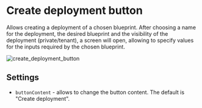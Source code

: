# Create deployment button
Allows creating a deployment of a chosen blueprint. After choosing a name for the deployment, the desired blueprint and the visibility of the deployment (private/tenant), a screen will open, allowing to specify values for the inputs required by the chosen blueprint.

![create_deployment_button]( /images/ui/widgets/create_deployment_button.png )


## Settings

* `buttonContent` - allows to change the button content. The default is "Create deployment".
